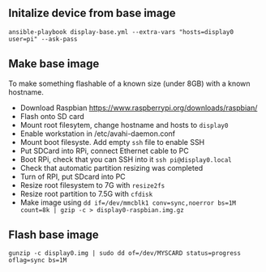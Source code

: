 
## Initalize device from base image

    ansible-playbook display-base.yml --extra-vars "hosts=display0 user=pi" --ask-pass

## Make base image
To make something flashable of a known size (under 8GB) with a known hostname.

* Download Raspbian https://www.raspberrypi.org/downloads/raspbian/
* Flash onto SD card
* Mount root filesytem, change hostname and hosts to `display0`
* Enable workstation in /etc/avahi-daemon.conf
* Mount boot filesyste. Add empty `ssh` file to enable SSH
* Put SDCard into RPi, connect Ethernet cable to PC
* Boot RPi, check that you can SSH into it `ssh pi@display0.local`
* Check that automatic partition resizing was completed
* Turn of RPI, put SDcard into PC
* Resize root filesystem to 7G with `resize2fs`
* Resize root partition to 7.5G with `cfdisk`
* Make image using `dd if=/dev/mmcblk1 conv=sync,noerror bs=1M count=8k | gzip -c > display0-raspbian.img.gz`

## Flash base image


    gunzip -c display0.img | sudo dd of=/dev/MYSCARD status=progress oflag=sync bs=1M
